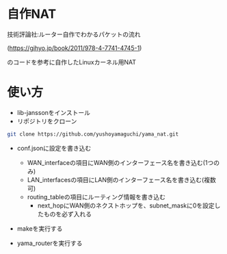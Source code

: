 # 自作NAT
技術評論社:ルーター自作でわかるパケットの流れ

(https://gihyo.jp/book/2011/978-4-7741-4745-1)

のコードを参考に自作したLinuxカーネル用NAT

# 使い方
- lib-janssonをインストール
- リポジトリをクローン
```sh
git clone https://github.com/yushoyamaguchi/yama_nat.git
```
- conf.jsonに設定を書き込む
    - WAN_interfaceの項目にWAN側のインターフェース名を書き込む(1つのみ)
    - LAN_interfacesの項目にLAN側のインターフェース名を書き込む(複数可)
    - routing_tableの項目にルーティング情報を書き込む
        - next_hopにWAN側のネクストホップを、subnet_maskに0を設定したものを必ず入れる

- makeを実行する

- yama_routerを実行する
